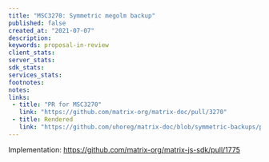 ```yaml
---
title: "MSC3270: Symmetric megolm backup"
published: false
created_at: "2021-07-07"
description:
keywords: proposal-in-review
client_stats:
server_stats:
sdk_stats:
services_stats:
footnotes:
notes:
links:
 - title: "PR for MSC3270"
   link: "https://github.com/matrix-org/matrix-doc/pull/3270"
 - title: Rendered
   link: "https://github.com/uhoreg/matrix-doc/blob/symmetric-backups/proposals/3270-symmetric-megolm-backup.md"
---
```


Implementation: https://github.com/matrix-org/matrix-js-sdk/pull/1775
